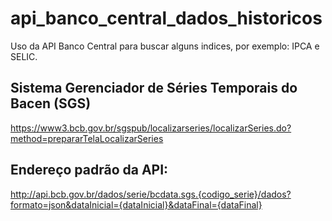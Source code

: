 # api_banco_central_dados_historicos
Uso da API Banco Central para buscar alguns indices, por exemplo: IPCA e SELIC.

## Sistema Gerenciador de Séries Temporais do Bacen (SGS)
https://www3.bcb.gov.br/sgspub/localizarseries/localizarSeries.do?method=prepararTelaLocalizarSeries

## Endereço padrão da API:
http://api.bcb.gov.br/dados/serie/bcdata.sgs.{codigo_serie}/dados?formato=json&dataInicial={dataInicial}&dataFinal={dataFinal}

